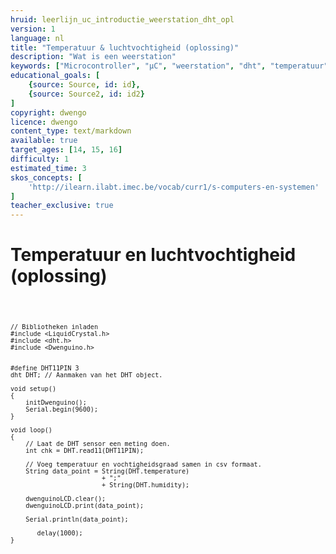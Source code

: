 ```yaml
---
hruid: leerlijn_uc_introductie_weerstation_dht_opl
version: 1
language: nl
title: "Temperatuur & luchtvochtigheid (oplossing)"
description: "Wat is een weerstation"
keywords: ["Microcontroller", "µC", "weerstation", "dht", "temperatuur", "luchtvochtigheid"]
educational_goals: [
    {source: Source, id: id}, 
    {source: Source2, id: id2}
]
copyright: dwengo
licence: dwengo
content_type: text/markdown
available: true
target_ages: [14, 15, 16]
difficulty: 1
estimated_time: 3
skos_concepts: [
    'http://ilearn.ilabt.imec.be/vocab/curr1/s-computers-en-systemen'
]
teacher_exclusive: true
---
```


# Temperatuur en luchtvochtigheid (oplossing)

<div class="dwengo-content dwengo-code-simulator">
    <pre>
<code class="language-cpp" data-filename="dht11.cpp">
    
    // Bibliotheken inladen
    #include <LiquidCrystal.h>
    #include <dht.h>    
    #include <Dwenguino.h>


    #define DHT11PIN 3 
    dht DHT; // Aanmaken van het DHT object.

    void setup()
    {
        initDwenguino();
        Serial.begin(9600);
    }

    void loop()
    {
        // Laat de DHT sensor een meting doen.    
        int chk = DHT.read11(DHT11PIN);

        // Voeg temperatuur en vochtigheidsgraad samen in csv formaat.
        String data_point = String(DHT.temperature)
                            + ";"
                            + String(DHT.humidity);

        dwenguinoLCD.clear();
        dwenguinoLCD.print(data_point);

        Serial.println(data_point);

           delay(1000);
    }

</code>
    </pre>
</div>
